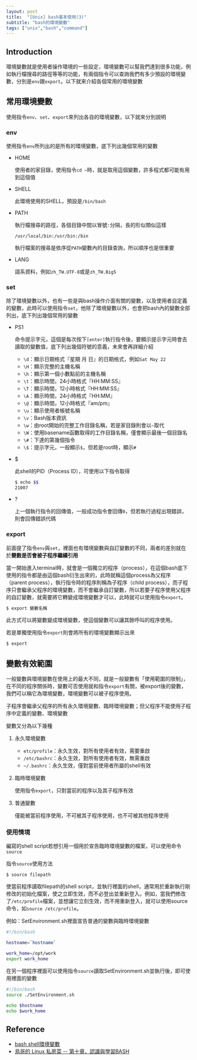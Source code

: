 ```yaml
---
layout: post
title:  "[Unix] bash基本使用(3)"
subtitle: "bash的環境變數"
tags: ["unix","bash","command"]
---
```


## Introduction

環境變數就是使用者操作環境的一些設定，環境變數可以幫我們達到很多功能，例如執行檔搜尋的路徑等等的功能，有兩個指令可以查詢我們有多少預設的環境變數，分別是`env`跟`export`。以下就來介紹各個常用的環境變數

## 常用環境變數

使用指令`env`、`set`、`export`來列出各自的環境變數，以下就來分別說明

### env

使用指令`env`所列出的是所有的環境變數，底下列出幾個常用的變數

* HOME

  使用者的家目錄，使用指令`cd ~`時，就是取用這個變數，許多程式都可能有用到這個值

* SHELL

  此環境使用的SHELL，預設是`/bin/bash`

* PATH

  執行檔搜尋的路徑，各個目錄中間以冒號`:`分隔，長的形似類似這樣

  `/usr/local/bin:/usr/bin:/bin`

  執行檔案的搜尋是依序從`PATH`變數內的目錄查詢，所以順序也是很重要

* LANG

  語系資料，例如`zh_TW.UTF-8`或是`zh_TW.Big5`

### set

除了環境變數以外，也有一些是與bash操作介面有關的變數，以及使用者自定義的變數，此時可以使用指令`set`，他除了環境變數以外，也會把bash內的變數全部列出，底下列出幾個常用的變數

* PS1

  命令提示字元，這個是每次按下`[enter]`執行指令後，要顯示提示字元時會去讀取的變數值，底下列出幾個符號的意義，未來會再詳細介紹

  * `\d`：顯示日期格式『星期 月 日』的日期格式，例如`Sat May 22`
  * `\H`：顯示完整的主機名稱
  * `\h`：顯示第一個小數點前的主機名稱
  * `\t`：顯示時間，24小時格式『HH:MM:SS』
  * `\T`：顯示時間，12小時格式『HH:MM:SS』
  * `\A`：顯示時間，24小時格式『HH:MM』
  * `\@`：顯示時間，12小時格式『am/pm』
  * `\u`：顯示使用者帳號名稱
  * `\v`：Bash版本資訊
  * `\w`：由root開始的完整工作目錄名稱，若是家目錄則會以`~`取代
  * `\W`：使用basename函數取得的工作目錄名稱，僅會顯示最後一個目錄名
  * `\#`：下達的第幾個指令
  * `\$`：提示字元，一般顯示`$`，但若是root時，顯示`#`

* $

  此shell的PID（Process ID），可使用以下指令取得

  ```bash
  $ echo $$
  21007
  ```

* ?

  上一個執行指令的回傳值，一般成功指令會回傳`0`，但若執行過程出現錯誤，則會回傳錯誤代碼

### export

前面提了指令`env`與`set`，裡面也有環境變數與自訂變數的不同，兩者的差別就在於**變數是否會被子程序繼續引用**

當一開始進入terminal時，就會是一個獨立的程序（process），在這個bash底下使用的指令都是由這個bash衍生出來的，此時就稱這個process為父程序（parent process），執行指令時的程序則稱為子程序（child process），而子程序只會繼承父程序的環境變數，而不會繼承自訂變數，所以若要子程序使用父程序的自訂變數，就需要將它轉變成環境變數才可以，此時就可以使用指令`export`。

```bash
$ export 變數名稱
```

此方式可以將變數變成環境變數，使這個變數可以讓其餘呼叫的程序使用。

若是單獨使用指令`export`則會將所有的環境變數顯示出來

```bash
$ export
```

## 變數有效範圍

一般變數與環境變數在使用上的最大不同，就是一般變數有「使用範圍的限制」，在不同的程序關係時，變數可否使用就和指令`export`有關，被export後的變數，我們可以稱它為環境變數，環境變數可以被子程序使用。

子程序會繼承父程序的所有永久環境變數、臨時環境變數；但父程序不能使用子程序中定義的變數、環境變數

變數又分為以下幾種

1. 永久環境變數

   * `etc/profile`：永久生效，對所有使用者有效，需要重啟
   * `/etc/bashrc`：永久生效，對所有使用者有效，無需重啟
   * `~/.bashrc`：永久生效，僅對當前使用者所屬的shell有效

2. 臨時環境變數

   使用指令`export`，只對當前的程序以及其子程序有效

3. 普通變數

   僅能被當前程序使用，不可被其子程序使用，也不可被其他程序使用

### 使用情境

編寫的shell script若想引用一個用於宣告臨時環境變數的檔案，可以使用命令`source`

指令`source`使用方法

```shell
$ source filepath
```

使當前程序讀取filepath的shell script，並執行裡面的shell，通常用於重新執行剛修改的初始化檔案，使之立即生效，而不必登出並重新登入。例如，當我們修改了`/etc/profile`檔案，並想讓它立刻生效，而不用重新登入，就可以使用source命令，如`source /etc/profile`。

例如：SetEnvironment.sh裡面宣告普通的變數與臨時環境變數

```bash
#!/bin/bash

hostname=`hostname`

work_home=/opt/work
export work_home
```

在另一個程序裡面可以使用指令`source`讀取SetEnvironment.sh並執行後，即可使用裡面的變數

```bash
#!/bin/bash
source ./SetEnvironment.sh

echo $hostname
echo $work_home
```


## Reference
* [bash shell環境變數](https://crmne0707.pixnet.net/blog/post/319843802-bash-shell-%E7%92%B0%E5%A2%83%E8%AE%8A%E6%95%B8)
* [鳥哥的 Linux 私房菜 -- 第十章、認識與學習BASH](http://linux.vbird.org/linux_basic/0320bash.php)

